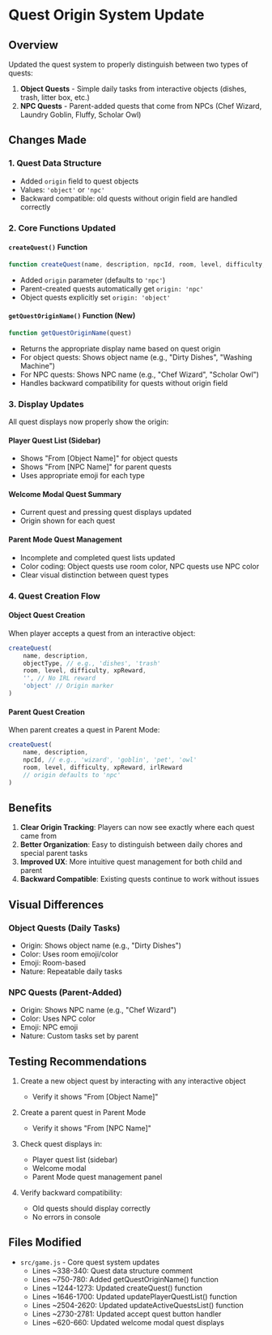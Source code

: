 # Quest Origin System Update

## Overview
Updated the quest system to properly distinguish between two types of quests:
1. **Object Quests** - Simple daily tasks from interactive objects (dishes, trash, litter box, etc.)
2. **NPC Quests** - Parent-added quests that come from NPCs (Chef Wizard, Laundry Goblin, Fluffy, Scholar Owl)

## Changes Made

### 1. Quest Data Structure
- Added `origin` field to quest objects
- Values: `'object'` or `'npc'`
- Backward compatible: old quests without origin field are handled correctly

### 2. Core Functions Updated

#### `createQuest()` Function
```javascript
function createQuest(name, description, npcId, room, level, difficulty, xpReward, irlReward, origin = 'npc')
```
- Added `origin` parameter (defaults to `'npc'`)
- Parent-created quests automatically get `origin: 'npc'`
- Object quests explicitly set `origin: 'object'`

#### `getQuestOriginName()` Function (New)
```javascript
function getQuestOriginName(quest)
```
- Returns the appropriate display name based on quest origin
- For object quests: Shows object name (e.g., "Dirty Dishes", "Washing Machine")
- For NPC quests: Shows NPC name (e.g., "Chef Wizard", "Scholar Owl")
- Handles backward compatibility for quests without origin field

### 3. Display Updates

All quest displays now properly show the origin:

#### Player Quest List (Sidebar)
- Shows "From [Object Name]" for object quests
- Shows "From [NPC Name]" for parent quests
- Uses appropriate emoji for each type

#### Welcome Modal Quest Summary
- Current quest and pressing quest displays updated
- Origin shown for each quest

#### Parent Mode Quest Management
- Incomplete and completed quest lists updated
- Color coding: Object quests use room color, NPC quests use NPC color
- Clear visual distinction between quest types

### 4. Quest Creation Flow

#### Object Quest Creation
When player accepts a quest from an interactive object:
```javascript
createQuest(
    name, description, 
    objectType, // e.g., 'dishes', 'trash'
    room, level, difficulty, xpReward,
    '', // No IRL reward
    'object' // Origin marker
)
```

#### Parent Quest Creation
When parent creates a quest in Parent Mode:
```javascript
createQuest(
    name, description,
    npcId, // e.g., 'wizard', 'goblin', 'pet', 'owl'
    room, level, difficulty, xpReward, irlReward
    // origin defaults to 'npc'
)
```

## Benefits

1. **Clear Origin Tracking**: Players can now see exactly where each quest came from
2. **Better Organization**: Easy to distinguish between daily chores and special parent tasks
3. **Improved UX**: More intuitive quest management for both child and parent
4. **Backward Compatible**: Existing quests continue to work without issues

## Visual Differences

### Object Quests (Daily Tasks)
- Origin: Shows object name (e.g., "Dirty Dishes")
- Color: Uses room emoji/color
- Emoji: Room-based
- Nature: Repeatable daily tasks

### NPC Quests (Parent-Added)
- Origin: Shows NPC name (e.g., "Chef Wizard")
- Color: Uses NPC color
- Emoji: NPC emoji
- Nature: Custom tasks set by parent

## Testing Recommendations

1. Create a new object quest by interacting with any interactive object
   - Verify it shows "From [Object Name]"
   
2. Create a parent quest in Parent Mode
   - Verify it shows "From [NPC Name]"

3. Check quest displays in:
   - Player quest list (sidebar)
   - Welcome modal
   - Parent Mode quest management panel

4. Verify backward compatibility:
   - Old quests should display correctly
   - No errors in console

## Files Modified

- `src/game.js` - Core quest system updates
  - Lines ~338-340: Quest data structure comment
  - Lines ~750-780: Added getQuestOriginName() function
  - Lines ~1244-1273: Updated createQuest() function
  - Lines ~1646-1700: Updated updatePlayerQuestList() function
  - Lines ~2504-2620: Updated updateActiveQuestsList() function
  - Lines ~2730-2781: Updated accept quest button handler
  - Lines ~620-660: Updated welcome modal quest displays

